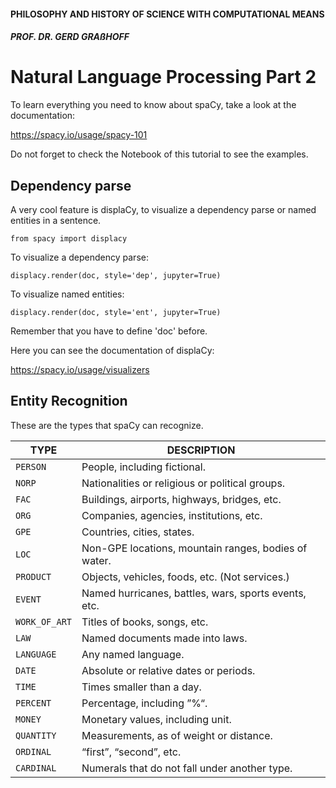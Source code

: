 #### PHILOSOPHY AND HISTORY OF SCIENCE WITH COMPUTATIONAL MEANS

##### PROF. DR. GERD GRAßHOFF 



# Natural Language Processing Part 2

To learn everything you need to know about spaCy, take a look at the documentation:

https://spacy.io/usage/spacy-101



Do not forget to check the Notebook of this tutorial to see the examples.



## Dependency parse

A very cool feature is displaCy, to visualize a dependency parse or named entities in a sentence. 

```
from spacy import displacy
```

To visualize a dependency parse:

```
displacy.render(doc, style='dep', jupyter=True)
```

To visualize named entities:

```
displacy.render(doc, style='ent', jupyter=True)
```

Remember that you have to define 'doc' before.

Here you can see the documentation of displaCy:

https://spacy.io/usage/visualizers



## Entity Recognition

These are the types that spaCy can recognize.

| TYPE          | DESCRIPTION                                          |
| ------------- | ---------------------------------------------------- |
| `PERSON`      | People, including fictional.                         |
| `NORP`        | Nationalities or religious or political groups.      |
| `FAC`         | Buildings, airports, highways, bridges, etc.         |
| `ORG`         | Companies, agencies, institutions, etc.              |
| `GPE`         | Countries, cities, states.                           |
| `LOC`         | Non-GPE locations, mountain ranges, bodies of water. |
| `PRODUCT`     | Objects, vehicles, foods, etc. (Not services.)       |
| `EVENT`       | Named hurricanes, battles, wars, sports events, etc. |
| `WORK_OF_ART` | Titles of books, songs, etc.                         |
| `LAW`         | Named documents made into laws.                      |
| `LANGUAGE`    | Any named language.                                  |
| `DATE`        | Absolute or relative dates or periods.               |
| `TIME`        | Times smaller than a day.                            |
| `PERCENT`     | Percentage, including ”%“.                           |
| `MONEY`       | Monetary values, including unit.                     |
| `QUANTITY`    | Measurements, as of weight or distance.              |
| `ORDINAL`     | “first”, “second”, etc.                              |
| `CARDINAL`    | Numerals that do not fall under another type.        |

